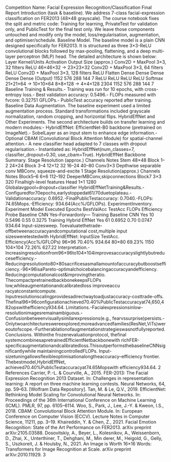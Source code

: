 
 Competition Name: Facial Expression Recognition/Classification
 Final Report
 Introduction (task & baseline). We address 7-class facial-expression classification on FER2013 (48×48
 grayscale). The course notebook fixes the split and metric code: Training for learning, PrivateTest for
 validation only, and PublicTest for the final test only. We leave those components untouched and modify
 only the model, loss/regularisation, augmentation, and optimiser/schedule.
 Baseline Model.
 The baseline model is a plain CNN designed specifically for FER2013. It is structured as three 3×3-ReLU
 convolutional blocks followed by max-pooling, flattening, and a deep multi-layer perceptron (MLP) head.
 The detailed architecture is shown below:
 Layer
 Kernel/Units
 Activation Output Size (approx.)
 Conv2D + MaxPool 3×3, 32 filters ReLU
 46×46×32 → 23×23×32
 Conv2D + MaxPool 3×3, 64 filters ReLU
 Conv2D + MaxPool 3×3, 128 filters ReLU
 Flatten
 Dense
 Dense
 Dense
 Dense
 Dense (Output)
1152
 576
 288
 144
 7
ReLU
 ReLU
 ReLU
 ReLU
 Softmax
 21×21×64 → 10×10×64
 8×8×128 → 4×4×128
 2304
 1152
 576
 288
 144
 7
 Baseline Training & Results.- Training was run for 10 epochs, with cross-entropy loss.- Best validation accuracy: 0.5496.- FLOPs measured with fvcore: 0.32751 GFLOPs.- PublicTest accuracy reported after training.
 Baseline Data Augmentation.
 The baseline experiment used a limited augmentation process. Standard transformations included grayscale
 normalization, random cropping, and horizontal flips.
 HybridEffNet and Other Experiments.
 The second architecture builds on transfer learning and modern modules:- HybridEffNet: EfficientNet-B0 backbone (pretrained on ImageNet).- SobelLayer as an input stem to enhance edge information.- Optional CBAM (Convolutional Block Attention Module) for spatial-channel attention.- A new classifier head adapted to 7 classes with dropout regularisation.- Instantiated as: HybridEffNet(num_classes=7, classifier_dropout=0.30, use_cbam=True).
 HybridEffNet Backbone Summary.
 Stage
 Resolution (approx.) Channels Notes
 Stem
 48×48
 Block 1–2 24×24
 Block 3–4 12×12
 32
 16–24
 40–80
 Conv3×3
 Depthwise separable conv
 MBConv, squeeze-and-excite
 1
Stage Resolution(approx.) Channels Notes
 Block5–6 6×6 112–192 DeeperMBConv,skipconnections
 Block7 3×3 320 Finalhigh-level features
 Head 1×1 1280 Globalavgpool+dropout+classifier
 HybridEffNetTraining&Results.-Configuredfor70epochs,earlystoppedat61/70duetoplateau.-Validationaccuracy: 0.6952.-FinalPublicTestaccuracy: 0.7040.-FLOPs: 74.65Mops.-Efficiency: 934.64(Acc%/GFLOPs).
 ExperimentInventory.
 Experiment Model Executed Epochs BestValAcc TestAcc FLOPs Efficiency
 Probe Baseline
 CNN
 Yes–Forwardonly––
Training Baseline
 CNN
 Yes 10 0.5496 0.55 0.3275
Training Hybrid
 EffNet
 Yes 61 0.6952 0.70 0.0747 934.64
 Input-sizesweep.
 Toevaluatethetrade-offbetweenaccuracyandcomputational cost,multiple input sizesweretestedwith
 HybridEffNet:
 InputSize TestAcc. Efficiency(Acc%/GFLOPs)
 96×96 70.40% 934.64
 80×80 69.23% 1150
 104×104 72.26% 627.22
 Interpretation.-Increasingresolutionfrom96×96to104×104improvesaccuracyslightlybutreducesefficiency.-Reducingresolutionto80×80sacrificesasmallamountofaccuracybutboostsefficiency.-96×96isaPareto-optimalchoicebalancingaccuracyandefficiency.
 Reducingcomputationalcost&improvingtheratio.
 ThecompactpretrainedbackbonekeepsFLOPs low,whileaugmentationandcalibratedloss improveaccu
racyatconstantcompute. Inputresolutionscalingprovidesadirectwaytoadjustaccuracy-costtrade-offs.
 Thefinal96×96configurationachieved70.40%PublicTestaccuracyat74,650,482opswithefficiency934.64.
 Limitations.-Facialexpressionsinlow-resolutionimagesremainambiguous.-Confusionbetweenvisuallysimilarexpressions(e.g., fearvssurprise)persists.-Onlytwoarchitectureswereexplored;moreadvancedfamilies(ResNet,ViTs)wereoutofscope.-Furtherablationofaugmentationstrategieswasnotfullyreported.
 Conclusions.
 Withinthe frozenevaluationprotocol, thefinal systemcombinesapretrainedEfficientNetbackbonewith
 richFER-specificaugmentationandcalibratedloss.ThisoutperformsthebaselineCNNsignificantlywhile
 maintainingcontrolledFLOPs. Input-sizetuningallowsflexibleoptimisationalongtheaccuracy–efficiency
 frontier. Thebestmodel,HybridEffNet, achieved70.40%PublicTestaccuracyat74.65Mopswith
 efficiency934.64.
 2
References
 Carrier, P.-L. & Courville, A., 2015. FER-2013: The Facial Expression Recognition 2013 Dataset. In:
 Challenges in representation learning: A report on three machine learning contests. Neural Networks, 64,
 pp. 59–63. [Wolfram Data Repository].
 Tan, M. & Le, Q.V., 2019. EfficientNet: Rethinking Model Scaling for Convolutional Neural Networks. In:
 Proceedings of the 36th International Conference on Machine Learning (ICML). PMLR, 97, pp. 6105–6114.
 Woo, S., Park, J., Lee, J.-Y. & Kweon, I.S., 2018. CBAM: Convolutional Block Attention Module. In:
 European Conference on Computer Vision (ECCV). Lecture Notes in Computer Science, 11211, pp. 3–19.
 Khaireddin, Y. & Chen, Z., 2021. Facial Emotion Recognition: State of the Art Performance on FER2013.
 arXiv preprint arXiv:2105.03588.
 Dosovitskiy, A., Beyer, L., Kolesnikov, A., Weissenborn, D., Zhai, X., Unterthiner, T., Dehghani, M., Min
derer, M., Heigold, G., Gelly, S., Uszkoreit, J. & Houlsby, N., 2021. An Image is Worth 16×16 Words:
 Transformers for Image Recognition at Scale. arXiv preprint arXiv:2010.11929.
 3
